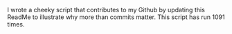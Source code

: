 I wrote a cheeky script that contributes to my Github by updating this ReadMe to illustrate why more than commits matter. This script has run 1091 times.
